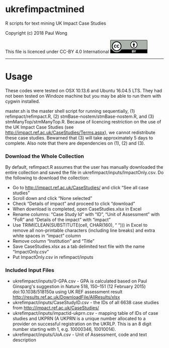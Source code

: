 # ukrefimpactmined
R scripts for text mining UK Impact Case Studies

Copyright (c) 2018 Paul Wong

This file is licenced under CC-BY 4.0 International ![Alt](/CC-BY.png "Title")

---------------------------------------------------
# Usage

These codes were tested on OSX 10.13.6 and Ubuntu 16.04.5 LTS.  They had not been tested on Windoze machine but you may be able to run them with cygwin installed.

master.sh is the master shell script for running sequentially, (1) refimpact/refimpact.R, (2) stmBase-nostem/stmBase-nostem.R, and (3) stmManyTop/stmManyTop.R.  Because of licencing restriction on the use of the UK Impact Case Studies (see http://impact.ref.ac.uk/CaseStudies/Terms.aspx), we cannot redistribute these case studies.  Bewarned that (3) will take approximately 5 days to complete.  Also note that there are dependencies on (1), (2) and (3).

### Download the Whole Collection
By default, refimpact.R assumes that the user has manually downloaded the entire collection and saved the file in ukrefimpact/inputs/ImpactOnly.csv.  Do the following to download the collection:

- Go to http://impact.ref.ac.uk/CaseStudies/ and click “See all case studies”
- Scroll down and click “None selected”
- Check “Details of impact” and proceed to click “download”
- When download is completed, open CaseStudies.xlsx in Excel
- Rename columns: “Case Study Id” with “ID”, “Unit of Assessment” with “FoR” and “Details of the impact” with “impact”
- Use TRIM(CLEAN(SUBSTITUTE(cell, CHAR(160), “ “))) in Excel to remove all non-printable characters (including line breaks) and extra white spaces in “impact” column 
- Remove column “Institution” and “Title”
- Save CaseStudies.xlsx as a tab delimited text file with the name “ImpactOnly.csv”
- Put ImpactOnly.csv in refimpact/inputs

### Included Input Files

* ukrefimpact/inputs/0-GPA.csv - GPA is calculated based on Paul Ginsparg's suggestion in Nature 518, 150–151 (12 February 2015) doi:10.1038/518150a using UK REF assessment result http://results.ref.ac.uk/DownloadFile/AllResults/xlsx
* ukrefimpact/inputs/CaseStudyID.csv - the IDs of all 6638 case studies from http://impact.ref.ac.uk/CaseStudies/ 
* ukrefimpact/inputs/impactid-ukprn.csv - mapping table of IDs of case studies and UKPRN (A UKPRN is a unique number allocated to a provider on successful registration on the UKRLP.  This is an 8 digit number starting with 1, e.g. 10000346, 10010014).
* ukrefimpact/inputs/UoA.csv - Unit of Assessment, code and text description





